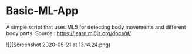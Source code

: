 # Basic-ML-App


A simple script that uses ML5 for detecting body movements and different body parts.
Source : https://learn.ml5js.org/docs/#/

![](Screenshot 2020-05-21 at 13.14.24.png)
